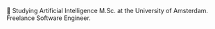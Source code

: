 👋 Studying Artificial Intelligence M.Sc. at the University of Amsterdam. Freelance Software Engineer.

<!---
ingur/ingur is a ✨ special ✨ repository because its `README.md` (this file) appears on your GitHub profile.
You can click the Preview link to take a look at your changes.
--->
